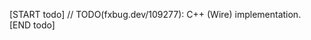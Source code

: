 <!-- TODO(fxbug.dev/109277): Remove this file once this impl is done. -->

[START todo]
// TODO(fxbug.dev/109277): C++ (Wire) implementation.
[END todo]
